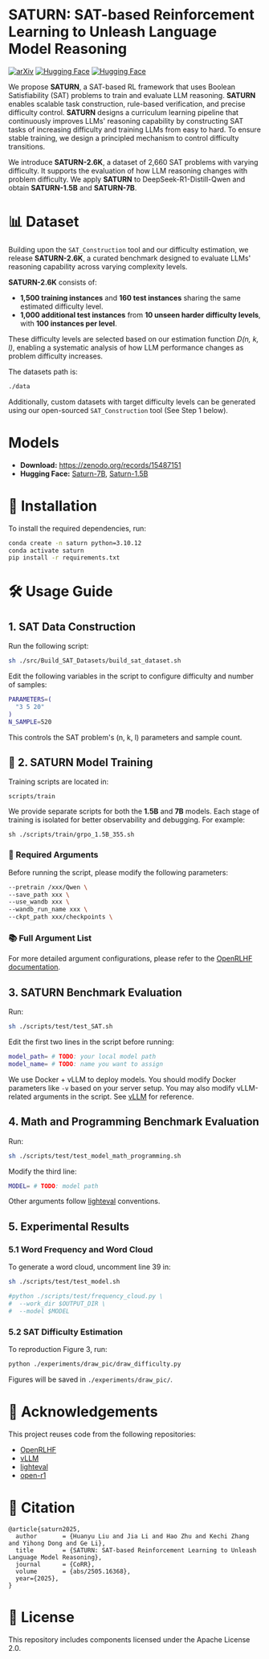 # **SATURN**: SAT-based Reinforcement Learning to Unleash Language Model Reasoning

[![arXiv](https://img.shields.io/badge/arXiv-2405.16368-b31b1b.svg)](https://arxiv.org/abs/2505.16368)
[![Hugging Face](https://img.shields.io/badge/Hugging_Face-gtxygyzb/Saturn--7B-yellow.svg)](https://huggingface.co/gtxygyzb/Saturn-7B)
[![Hugging Face](https://img.shields.io/badge/Hugging_Face-gtxygyzb/Saturn--1.5B-yellow.svg)](https://huggingface.co/gtxygyzb/Saturn-1.5B)


We propose **SATURN**, a SAT-based RL framework that uses Boolean Satisfiability (SAT) problems to train and evaluate LLM reasoning. **SATURN** enables scalable task construction, rule-based verification, and precise difficulty control. **SATURN** designs a curriculum learning pipeline that continuously improves LLMs' reasoning capability by constructing SAT tasks of increasing difficulty and training LLMs from easy to hard. To ensure stable training, we design a principled mechanism to control difficulty transitions.

We introduce **SATURN-2.6K**, a dataset of 2,660 SAT problems with varying difficulty. It supports the evaluation of how LLM reasoning changes with problem difficulty. We apply **SATURN** to DeepSeek-R1-Distill-Qwen and obtain **SATURN-1.5B** and **SATURN-7B**.

# 📊 Dataset

Building upon the `SAT_Construction` tool and our difficulty estimation, we release **SATURN-2.6K**, a curated benchmark designed to evaluate LLMs' reasoning capability across varying complexity levels.

**SATURN-2.6K** consists of:
- **1,500 training instances** and **160 test instances** sharing the same estimated difficulty level.
- **1,000 additional test instances** from **10 unseen harder difficulty levels**, with **100 instances per level**.

These difficulty levels are selected based on our estimation function *D(n, k, l)*, enabling a systematic analysis of how LLM performance changes as problem difficulty increases.

The datasets path is:

```bash
./data
```

Additionally, custom datasets with target difficulty levels can be generated using our open-sourced `SAT_Construction` tool (See Step 1 below).

# Models
- **Download:** <https://zenodo.org/records/15487151>
- **Hugging Face:** [Saturn-7B](https://huggingface.co/gtxygyzb/Saturn-7B), [Saturn-1.5B](https://huggingface.co/gtxygyzb/Saturn-1.5B)

# 🧱 Installation

To install the required dependencies, run:

```bash
conda create -n saturn python=3.10.12
conda activate saturn
pip install -r requirements.txt
```

# 🛠️ Usage Guide

## 1. SAT Data Construction

Run the following script:

```bash
sh ./src/Build_SAT_Datasets/build_sat_dataset.sh
````

Edit the following variables in the script to configure difficulty and number of samples:

```bash
PARAMETERS=( 
  "3 5 20" 
) 
N_SAMPLE=520
```

This controls the SAT problem's (n, k, l) parameters and sample count.

## 🚀 2. **SATURN** Model Training

Training scripts are located in:

```
scripts/train
```

We provide separate scripts for both the **1.5B** and **7B** models. Each stage of training is isolated for better observability and debugging. For example:
```
sh ./scripts/train/grpo_1.5B_355.sh
```

### 🔧 Required Arguments

Before running the script, please modify the following parameters:

```bash
--pretrain /xxx/Qwen \
--save_path xxx \
--use_wandb xxx \
--wandb_run_name xxx \
--ckpt_path xxx/checkpoints \
```

### 📚 Full Argument List

For more detailed argument configurations, please refer to the [OpenRLHF documentation](https://github.com/OpenRLHF/OpenRLHF).


## 3. **SATURN** Benchmark Evaluation

Run:

```bash
sh ./scripts/test/test_SAT.sh
```

Edit the first two lines in the script before running:

```bash
model_path= # TODO: your local model path
model_name= # TODO: name you want to assign
```

We use Docker + vLLM to deploy models. You should modify Docker parameters like `-v` based on your server setup. You may also modify vLLM-related arguments in the script. See [vLLM](https://github.com/vllm-project/vllm) for reference.


## 4. Math and Programming Benchmark Evaluation

Run:

```bash
sh ./scripts/test/test_model_math_programming.sh
```

Modify the third line:

```bash
MODEL= # TODO: model path
```

Other arguments follow [lighteval](https://github.com/huggingface/lighteval) conventions.


## 5. Experimental Results

### 5.1 Word Frequency and Word Cloud

To generate a word cloud, uncomment line 39 in:

```bash
sh ./scripts/test/test_model.sh
```

```bash
#python ./scripts/test/frequency_cloud.py \
#  --work_dir $OUTPUT_DIR \
#  --model $MODEL
```

### 5.2 SAT Difficulty Estimation

To reproduction Figure 3, run:

```bash
python ./experiments/draw_pic/draw_difficulty.py
```

Figures will be saved in `./experiments/draw_pic/`.

# 🤝 Acknowledgements

This project reuses code from the following repositories:

* [OpenRLHF](https://github.com/OpenRLHF/OpenRLHF)
* [vLLM](https://github.com/vllm-project/vllm)
* [lighteval](https://github.com/huggingface/lighteval)
* [open-r1](https://github.com/huggingface/open-r1)

# 📜 Citation

```
@article{saturn2025,
  author       = {Huanyu Liu and Jia Li and Hao Zhu and Kechi Zhang and Yihong Dong and Ge Li},
  title        = {SATURN: SAT-based Reinforcement Learning to Unleash Language Model Reasoning},
  journal      = {CoRR},
  volume       = {abs/2505.16368},
  year={2025},
}
```

# 📄 License

This repository includes components licensed under the Apache License 2.0.
